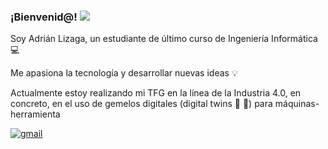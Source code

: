 ### ¡Bienvenid@! ![](https://komarev.com/ghpvc/?username=adrianliz&style=plastic)

Soy Adrián Lizaga, un estudiante de último curso de Ingeniería Informática :computer:

Me apasiona la tecnología y desarrollar nuevas ideas :bulb:

Actualmente estoy realizando mi TFG en la línea de la Industria 4.0, en concreto, en el uso de gemelos digitales (digital twins :robot: :robot:) para máquinas-herramienta

<a href="mailto:adrianlzgi@gmail.com"><img src="https://icons.iconarchive.com/icons/sinisa91g/supernova/72/GMail-icon.png" alt="gmail"></a>
